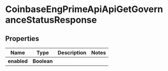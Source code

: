 
# CoinbaseEngPrimeApiApiGetGovernanceStatusResponse

## Properties
Name | Type | Description | Notes
------------ | ------------- | ------------- | -------------
**enabled** | **Boolean** |  | 




